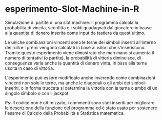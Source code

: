 # esperimento-Slot-Machine-in-R

Simulazione di partite di una slot machine. Il programma calcola la probabilità di vincita, sconfitta e i soldi guadagnati dal giocatore in baase alla quantità di denaro inserita come input da tastiera da quest'ultimo.

Le uniche combianzioni vincenti sono le terne dei simboli inseriti all'interno dei rulli e i premi vengono calcolati in base ai valori che s'inseriscono. Tramite questo esperimento viene dimostrato che man mano si aumenta il numero di tentativi (o partite), la probabilità di vittoria diminuisce, di conseguenza varia anche la quantità di denaro vinta, in base alla terna uscita in caso di vittoria.

L'esperimento può essere modificato anche inserendo come combinazioni vincenti non solo le terne, ma anche le diagonali o gli ambi dei simboli inseriti, o in forma truccata si determina la vittoria con la terna o ambo di un singolo simbolo o con il jackpot.

Ps: Il codice non è ottimizzato, i commenti sono stati inseriti per migliorare la descrizione della funzione del programma ed è stato usato per sostenere l'esame di Calcolo della Probabilità e Statistica matematica. 
